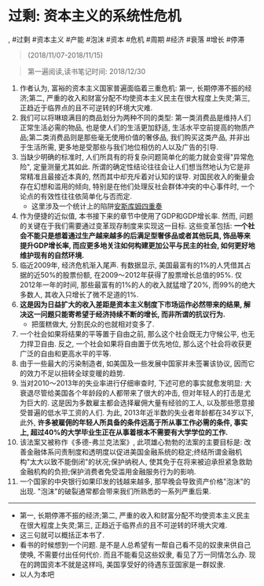 # 过剩: 资本主义的系统性危机

, #过剩 #资本主义 #产能 #泡沫 #资本 #危机 #周期 #经济 #衰落 #增长 #停滞

> (2018/11/07-2018/11/15)

> 第一遍阅读,读书笔记时间: 2018/12/30


1. 作者认为, 富裕的资本主义国家普遍面临着三重危机: 第一, 长期停滞不振的经济;第二, 严重的收入和财富分配不均使资本主义民主在很大程度上失灵;第三, 正趋近于临界点的且不可逆转的环境大灾难.
2. 我们可以将琳琅满目的商品划分为两种不同的类型: 第一类消费品是维持人们正常生活必需的物品, 也是使人们的生活更加舒适, 生活水平空前提高的物质产品;第二类消费品则是那些毫无使用价值的奢侈品, 我们购买这类产品, 并非出于生活所需, 更多地是受那些与我们地位相仿的人以及广告的引导.
4. 当缺少明确的标准时, 人们所具有的将复杂问题简单化的能力就会变得"异常危险", 定量测量尤其如此. 所谓的确定性结论往往会让人们想当然地认为它是非常精准且最接近本真的, 然而其中却充斥着对认知的误导. 对国民收入的衡量会存在幻想和滥用的倾向, 特别是在他们处理反社会群体冲突的中心事件时, 一个论点的有效性往往依简单化与否而定.
    * 这里涉及一个统计上的陷阱[安斯库姆四重奏](https://zh.wikipedia.org/wiki/%E5%AE%89%E6%96%AF%E5%BA%93%E5%A7%86%E5%9B%9B%E9%87%8D%E5%A5%8F)
5. 作为便捷的近似值, 本书接下来的章节中使用了GDP和GDP增长率. 然而, 问题的关键在于我们需要通过变革现存制度来实现这一目标. 这些变革包括: **一个社会不能只是想着通过生产越来越多的后满足型奢侈品或者其他玩具, 饰品等来提升GDP增长率, 而应更多地关注如何构建更加公平与民主的社会, 如何更好地维护现有的自然环境.**
7. 临近2009年, 经济危机渐入尾声. 有数据显示, 美国最富有的1%的人凭借其占据的近50%的股票份额, 在2009～2012年获得了股票增长总值的95%. 仅2012年一年的时间, 那些最富有的1%的人的收入就猛增了20%, 而99%的绝大多数人, 其收入只增长了微不足道的1%.
8. **这是因为日益扩大的收入差距是资本主义制度下市场运作必然带来的结果, 解决这一问题只能寄希望于经济持续不断的增长, 而非所谓的抗议行为.**
    * 把蛋糕做大, 分割民众的也就相对变多了.
9. 一个社会如果将结果的平等置于自由之前, 那么这个社会既无力守候公平, 也无力捍卫自由. 反之, 一个社会如果将自由置于优先地位, 那么这个社会将收获更广泛的自由和更高水平的平等.
10. 由于一些最大的污染制造者, 如美国及一些发展中国家并未签署该协议, 因而它的效力不足以扭转全球变暖的趋势.
11. 当对2010～2013年的失业率进行仔细审查时, 下述可悲的事实就愈发明显: 大衰退尽管给美国各个年龄段的人都带来了很大的冲击, 但对年轻人的打击是尤为巨大的. 这是因为多数雇主都会选择雇佣大量有经验的工人, 以及那些愿意接受普遍的低水平工资的人们. 为此, 2013年近半数的失业者年龄都在34岁以下, 此外, **许多被雇佣的年轻人所具备的条件远高于所从事工作必需的条件, 事实上, 超过40%的大学毕业生正在从事着根本不需要有大学学位的工作.**
12. 该法案又被称作《多德-弗兰克法案》, 此项雄心勃勃的法案的主要目标是: 改善金融体系问责制度和透明度以促进美国金融系统的稳定;终结所谓金融机构"太大以致不能倒闭"的状况;保护纳税人, 使其免于在将来被迫承担紧急救助金融机构的负担;保护消费者免受滥用金融服务行为的影响.
13. 一个国家的中央银行如果印发的钱越来越多, 那早晚会导致资产价格"泡沫"的出现. "泡沫"的破裂通常都会带来我们所熟悉的一系列严重后果.

---------

* 第一, 长期停滞不振的经济;第二, 严重的收入和财富分配不均使资本主义民主在很大程度上失灵;第三, 正趋近于临界点的且不可逆转的环境大灾难.
* 这三句就可以概括正本书了.
* 看书的时候想到一个问题. 是不是人总希望有一帮自己看不见的奴隶来供自己使唤, 不需要付出任何代价. 而且不能看见这些奴隶, 看见了万一同情怎么办. 现在的跨国资本不就是这样吗, 美国享受好的待遇东亚国家是一群奴隶.
* 以人为本吧
